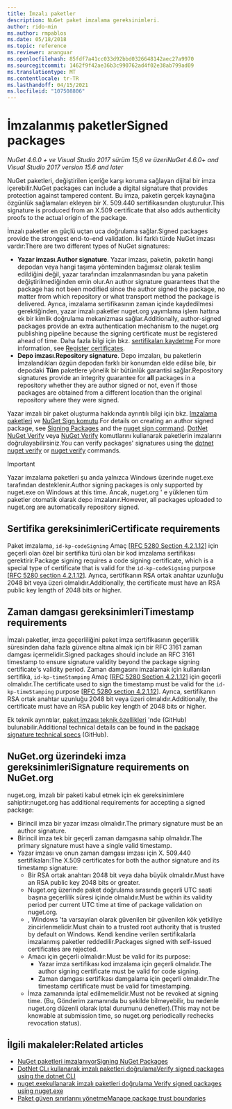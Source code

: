 ```yaml
---
title: İmzalı paketler
description: NuGet paket imzalama gereksinimleri.
author: rido-min
ms.author: rmpablos
ms.date: 05/18/2018
ms.topic: reference
ms.reviewer: ananguar
ms.openlocfilehash: 85fdf7a41cc033d92bbd0326648142aec27a9970
ms.sourcegitcommit: 1462f9f42ae36b3c990762ad4f02e38ab799ad09
ms.translationtype: MT
ms.contentlocale: tr-TR
ms.lasthandoff: 04/15/2021
ms.locfileid: "107508806"
---
```

# <a name="signed-packages"></a><span data-ttu-id="9faa7-103">İmzalanmış paketler</span><span class="sxs-lookup"><span data-stu-id="9faa7-103">Signed packages</span></span>

<span data-ttu-id="9faa7-104">*NuGet 4.6.0 + ve Visual Studio 2017 sürüm 15,6 ve üzeri*</span><span class="sxs-lookup"><span data-stu-id="9faa7-104">*NuGet 4.6.0+ and Visual Studio 2017 version 15.6 and later*</span></span>

<span data-ttu-id="9faa7-105">NuGet paketleri, değiştirilen içeriğe karşı koruma sağlayan dijital bir imza içerebilir.</span><span class="sxs-lookup"><span data-stu-id="9faa7-105">NuGet packages can include a digital signature that provides protection against tampered content.</span></span> <span data-ttu-id="9faa7-106">Bu imza, paketin gerçek kaynağına özgünlük sağlamaları ekleyen bir X. 509.440 sertifikasından oluşturulur.</span><span class="sxs-lookup"><span data-stu-id="9faa7-106">This signature is produced from an X.509 certificate that also adds authenticity proofs to the actual origin of the package.</span></span>

<span data-ttu-id="9faa7-107">İmzalı paketler en güçlü uçtan uca doğrulama sağlar.</span><span class="sxs-lookup"><span data-stu-id="9faa7-107">Signed packages provide the strongest end-to-end validation.</span></span> <span data-ttu-id="9faa7-108">İki farklı türde NuGet imzası vardır:</span><span class="sxs-lookup"><span data-stu-id="9faa7-108">There are two different types of NuGet signatures:</span></span>
- <span data-ttu-id="9faa7-109">**Yazar imzası**.</span><span class="sxs-lookup"><span data-stu-id="9faa7-109">**Author signature**.</span></span> <span data-ttu-id="9faa7-110">Yazar imzası, paketin, paketin hangi depodan veya hangi taşıma yönteminden bağımsız olarak teslim edildiğini değil, yazar tarafından imzalanmasından bu yana paketin değiştirilmediğinden emin olur.</span><span class="sxs-lookup"><span data-stu-id="9faa7-110">An author signature guarantees that the package has not been modified since the author signed the package, no matter from which repository or what transport method the package is delivered.</span></span> <span data-ttu-id="9faa7-111">Ayrıca, imzalama sertifikasının zaman içinde kaydedilmesi gerektiğinden, yazar imzalı paketler nuget.org yayımlama işlem hattına ek bir kimlik doğrulama mekanizması sağlar.</span><span class="sxs-lookup"><span data-stu-id="9faa7-111">Additionally, author-signed packages provide an extra authentication mechanism to the nuget.org publishing pipeline because the signing certificate must be registered ahead of time.</span></span> <span data-ttu-id="9faa7-112">Daha fazla bilgi için bkz. [sertifikaları kaydetme](#signature-requirements-on-nugetorg).</span><span class="sxs-lookup"><span data-stu-id="9faa7-112">For more information, see [Register certificates](#signature-requirements-on-nugetorg).</span></span>
- <span data-ttu-id="9faa7-113">**Depo imzası**.</span><span class="sxs-lookup"><span data-stu-id="9faa7-113">**Repository signature**.</span></span> <span data-ttu-id="9faa7-114">Depo imzaları, bu paketlerin İmzalandıkları özgün depodan farklı bir konumdan elde edilse bile, bir depodaki **Tüm** paketlere yönelik bir bütünlük garantisi sağlar.</span><span class="sxs-lookup"><span data-stu-id="9faa7-114">Repository signatures provide an integrity guarantee for **all** packages in a repository whether they are author signed or not, even if those packages are obtained from a different location than the original repository where they were signed.</span></span>   

<span data-ttu-id="9faa7-115">Yazar imzalı bir paket oluşturma hakkında ayrıntılı bilgi için bkz. [Imzalama paketleri](../create-packages/Sign-a-package.md) ve [NuGet Sign komutu](../reference/cli-reference/cli-ref-sign.md).</span><span class="sxs-lookup"><span data-stu-id="9faa7-115">For details on creating an author signed package, see [Signing Packages](../create-packages/Sign-a-package.md) and the [nuget sign command](../reference/cli-reference/cli-ref-sign.md).</span></span> <span data-ttu-id="9faa7-116">[DotNet NuGet Verify](/dotnet/core/tools/dotnet-nuget-verify) veya [NuGet Verify](../reference/cli-reference/cli-ref-verify.md) komutlarını kullanarak paketlerin imzalarını doğrulayabilirsiniz.</span><span class="sxs-lookup"><span data-stu-id="9faa7-116">You can verify packages' signatures using the [dotnet nuget verify](/dotnet/core/tools/dotnet-nuget-verify) or [nuget verify](../reference/cli-reference/cli-ref-verify.md) commands.</span></span>

> [!Important]
> <span data-ttu-id="9faa7-117">Yazar imzalama paketleri şu anda yalnızca Windows üzerinde nuget.exe tarafından desteklenir.</span><span class="sxs-lookup"><span data-stu-id="9faa7-117">Author signing packages is only supported by nuget.exe on Windows at this time.</span></span> <span data-ttu-id="9faa7-118">Ancak, nuget.org ' e yüklenen tüm paketler otomatik olarak depo imzalanır.</span><span class="sxs-lookup"><span data-stu-id="9faa7-118">However, all packages uploaded to nuget.org are automatically repository signed.</span></span>

## <a name="certificate-requirements"></a><span data-ttu-id="9faa7-119">Sertifika gereksinimleri</span><span class="sxs-lookup"><span data-stu-id="9faa7-119">Certificate requirements</span></span>

<span data-ttu-id="9faa7-120">Paket imzalama, `id-kp-codeSigning` Amaç [[RFC 5280 Section 4.2.1.12](https://tools.ietf.org/html/rfc5280#section-4.2.1.12)] için geçerli olan özel bir sertifika türü olan bir kod imzalama sertifikası gerektirir.</span><span class="sxs-lookup"><span data-stu-id="9faa7-120">Package signing requires a code signing certificate, which is a special type of certificate that is valid for the `id-kp-codeSigning` purpose [[RFC 5280 section 4.2.1.12](https://tools.ietf.org/html/rfc5280#section-4.2.1.12)].</span></span> <span data-ttu-id="9faa7-121">Ayrıca, sertifikanın RSA ortak anahtar uzunluğu 2048 bit veya üzeri olmalıdır.</span><span class="sxs-lookup"><span data-stu-id="9faa7-121">Additionally, the certificate must have an RSA public key length of 2048 bits or higher.</span></span>

## <a name="timestamp-requirements"></a><span data-ttu-id="9faa7-122">Zaman damgası gereksinimleri</span><span class="sxs-lookup"><span data-stu-id="9faa7-122">Timestamp requirements</span></span>

<span data-ttu-id="9faa7-123">İmzalı paketler, imza geçerliliğini paket imza sertifikasının geçerlilik süresinden daha fazla güvence altına almak için bir RFC 3161 zaman damgası içermelidir.</span><span class="sxs-lookup"><span data-stu-id="9faa7-123">Signed packages should include an RFC 3161 timestamp to ensure signature validity beyond the package signing certificate's validity period.</span></span> <span data-ttu-id="9faa7-124">Zaman damgasını imzalamak için kullanılan sertifika, `id-kp-timeStamping` Amaç [[RFC 5280 Section 4.2.1.12](https://tools.ietf.org/html/rfc5280#section-4.2.1.12)] için geçerli olmalıdır.</span><span class="sxs-lookup"><span data-stu-id="9faa7-124">The certificate used to sign the timestamp must be valid for the `id-kp-timeStamping` purpose [[RFC 5280 section 4.2.1.12](https://tools.ietf.org/html/rfc5280#section-4.2.1.12)].</span></span> <span data-ttu-id="9faa7-125">Ayrıca, sertifikanın RSA ortak anahtar uzunluğu 2048 bit veya üzeri olmalıdır.</span><span class="sxs-lookup"><span data-stu-id="9faa7-125">Additionally, the certificate must have an RSA public key length of 2048 bits or higher.</span></span>

<span data-ttu-id="9faa7-126">Ek teknik ayrıntılar, [paket imzası teknik özellikleri](https://github.com/NuGet/Home/wiki/Package-Signatures-Technical-Details) 'nde (GitHub) bulunabilir.</span><span class="sxs-lookup"><span data-stu-id="9faa7-126">Additional technical details can be found in the [package signature technical specs](https://github.com/NuGet/Home/wiki/Package-Signatures-Technical-Details) (GitHub).</span></span>

## <a name="signature-requirements-on-nugetorg"></a><span data-ttu-id="9faa7-127">NuGet.org üzerindeki imza gereksinimleri</span><span class="sxs-lookup"><span data-stu-id="9faa7-127">Signature requirements on NuGet.org</span></span>

<span data-ttu-id="9faa7-128">nuget.org, imzalı bir paketi kabul etmek için ek gereksinimlere sahiptir:</span><span class="sxs-lookup"><span data-stu-id="9faa7-128">nuget.org has additional requirements for accepting a signed package:</span></span>

- <span data-ttu-id="9faa7-129">Birincil imza bir yazar imzası olmalıdır.</span><span class="sxs-lookup"><span data-stu-id="9faa7-129">The primary signature must be an author signature.</span></span>
- <span data-ttu-id="9faa7-130">Birincil imza tek bir geçerli zaman damgasına sahip olmalıdır.</span><span class="sxs-lookup"><span data-stu-id="9faa7-130">The primary signature must have a single valid timestamp.</span></span>
- <span data-ttu-id="9faa7-131">Yazar imzası ve onun zaman damgası imzası için X. 509.440 sertifikaları:</span><span class="sxs-lookup"><span data-stu-id="9faa7-131">The X.509 certificates for both the author signature and its timestamp signature:</span></span>
  - <span data-ttu-id="9faa7-132">Bir RSA ortak anahtarı 2048 bit veya daha büyük olmalıdır.</span><span class="sxs-lookup"><span data-stu-id="9faa7-132">Must have an RSA public key 2048 bits or greater.</span></span>
  - <span data-ttu-id="9faa7-133">Nuget.org üzerinde paket doğrulama sırasında geçerli UTC saati başına geçerlilik süresi içinde olmalıdır.</span><span class="sxs-lookup"><span data-stu-id="9faa7-133">Must be within its validity period per current UTC time at time of package validation on nuget.org.</span></span>
  - <span data-ttu-id="9faa7-134">, Windows 'ta varsayılan olarak güvenilen bir güvenilen kök yetkiliye zincirlenmelidir.</span><span class="sxs-lookup"><span data-stu-id="9faa7-134">Must chain to a trusted root authority that is trusted by default on Windows.</span></span> <span data-ttu-id="9faa7-135">Kendi kendine verilen sertifikalarla imzalanmış paketler reddedilir.</span><span class="sxs-lookup"><span data-stu-id="9faa7-135">Packages signed with self-issued certificates are rejected.</span></span>
  - <span data-ttu-id="9faa7-136">Amacı için geçerli olmalıdır:</span><span class="sxs-lookup"><span data-stu-id="9faa7-136">Must be valid for its purpose:</span></span> 
    - <span data-ttu-id="9faa7-137">Yazar imza sertifikası kod imzalama için geçerli olmalıdır.</span><span class="sxs-lookup"><span data-stu-id="9faa7-137">The author signing certificate must be valid for code signing.</span></span>
    - <span data-ttu-id="9faa7-138">Zaman damgası sertifikası damgalama için geçerli olmalıdır.</span><span class="sxs-lookup"><span data-stu-id="9faa7-138">The timestamp certificate must be valid for timestamping.</span></span>
  - <span data-ttu-id="9faa7-139">İmza zamanında iptal edilmemelidir.</span><span class="sxs-lookup"><span data-stu-id="9faa7-139">Must not be revoked at signing time.</span></span> <span data-ttu-id="9faa7-140">(Bu, Gönderim zamanında bu şekilde bilmeyebilir, bu nedenle nuget.org düzenli olarak iptal durumunu denetler).</span><span class="sxs-lookup"><span data-stu-id="9faa7-140">(This may not be knowable at submission time, so nuget.org periodically rechecks revocation status).</span></span>
  
  
## <a name="related-articles"></a><span data-ttu-id="9faa7-141">İlgili makaleler:</span><span class="sxs-lookup"><span data-stu-id="9faa7-141">Related articles</span></span>

- [<span data-ttu-id="9faa7-142">NuGet paketleri imzalanıyor</span><span class="sxs-lookup"><span data-stu-id="9faa7-142">Signing NuGet Packages</span></span>](../create-packages/Sign-a-Package.md)
- [<span data-ttu-id="9faa7-143">DotNet CLı kullanarak imzalı paketleri doğrulama</span><span class="sxs-lookup"><span data-stu-id="9faa7-143">Verify signed packages using the dotnet CLI</span></span>](/dotnet/core/tools/dotnet-nuget-verify)
- [<span data-ttu-id="9faa7-144">nuget.exekullanarak imzalı paketleri doğrulama </span><span class="sxs-lookup"><span data-stu-id="9faa7-144">Verify signed packages using nuget.exe</span></span>](../reference/cli-reference/cli-ref-verify.md)
- [<span data-ttu-id="9faa7-145">Paket güven sınırlarını yönetme</span><span class="sxs-lookup"><span data-stu-id="9faa7-145">Manage package trust boundaries</span></span>](../consume-packages/installing-signed-packages.md)
